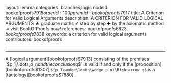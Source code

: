layout: lemma
categories: branches,logic
nodeid: bookofproofs$7915
orderid: 100
parentid: bookofproofs$7917
title: A Criterion for Valid Logical Arguments
description: A CRITERION FOR VALID LOGICAL ARGUMENTS ★ graduate maths ✔ step by step ✚ by the axiomatic method ➜ visit BookOfProofs now!
references: bookofproofs$6823,bookofproofs$7838
keywords: a criterion for valid logical arguments
contributors: bookofproofs

---


---

A [logical argument][bookofproofs$7913] consisting of the premises `$p_1,\ldots,p_n$` and the conclusion `$q$` is valid if and only if the [proposition][bookofproofs$1307] `$(p_1\wedge\ldots\wedge p_n)\Rightarrow q$` is a [tautology][bookofproofs$7880].